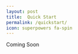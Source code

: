 ```yaml
---
layout: post
title:  Quick Start
permalink: /quickstart/
icon: superpowers fa-spin
---
```


Coming Soon